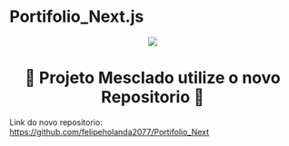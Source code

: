# Portifolio_Next.js

<p align="center">
<img src="http://img.shields.io/static/v1?label=STATUS&message=%20MESCLADO&color=red&style=for-the-badge"/>
</p>

<h1 align="center">🚧 Projeto Mesclado utilize o novo Repositorio 🚧</h1>

Link do novo repositorio: https://github.com/felipeholanda2077/Portifolio_Next


